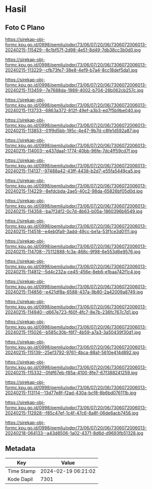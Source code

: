 # Hasil

## Foto C Plano

https://sirekap-obj-formc.kpu.go.id/0998/pemilu/pdpr/73/06/07/20/06/7306072006013-20240215-115429--8c1bf57f-2d98-4e51-8d49-7db38cc3b0d0.jpg

https://sirekap-obj-formc.kpu.go.id/0998/pemilu/pdpr/73/06/07/20/06/7306072006013-20240215-113229--cfb73fe7-38e8-4ef9-b7a4-8cc18def5da1.jpg

https://sirekap-obj-formc.kpu.go.id/0998/pemilu/pdpr/73/06/07/20/06/7306072006013-20240215-113459--7e7688da-1989-4002-b704-26b062cb257c.jpg

https://sirekap-obj-formc.kpu.go.id/0998/pemilu/pdpr/73/06/07/20/06/7306072006013-20240215-113733--6863a372-812f-49ef-a3b3-ed7f5b9be040.jpg

https://sirekap-obj-formc.kpu.go.id/0998/pemilu/pdpr/73/06/07/20/06/7306072006013-20240215-113853--01f9d5bb-195c-4e47-9b7d-c8fe1d592a87.jpg

https://sirekap-obj-formc.kpu.go.id/0998/pemilu/pdpr/73/06/07/20/06/7306072006013-20240215-114003--e437daa1-1774-40bb-96fe-7dc4ff59cd7f.jpg

https://sirekap-obj-formc.kpu.go.id/0998/pemilu/pdpr/73/06/07/20/06/7306072006013-20240215-114137--97488a42-43ff-4438-b2d7-e55fa5449ca5.jpg

https://sirekap-obj-formc.kpu.go.id/0998/pemilu/pdpr/73/06/07/20/06/7306072006013-20240215-114229--8efdcbda-2ae5-40c2-98da-65826bf05d0d.jpg

https://sirekap-obj-formc.kpu.go.id/0998/pemilu/pdpr/73/06/07/20/06/7306072006013-20240215-114358--ba7f34f2-0c7d-4b63-b05a-1860396b6549.jpg

https://sirekap-obj-formc.kpu.go.id/0998/pemilu/pdpr/73/06/07/20/06/7306072006013-20240215-114518--e4eb0fa9-3add-49cc-be1a-53f1ce3d0111.jpg

https://sirekap-obj-formc.kpu.go.id/0998/pemilu/pdpr/73/06/07/20/06/7306072006013-20240215-114708--75112888-fc3a-468c-9f98-6e553d6e9576.jpg

https://sirekap-obj-formc.kpu.go.id/0998/pemilu/pdpr/73/06/07/20/06/7306072006013-20240215-114812--5d4c232a-ce45-456e-8eb6-e1baa742f1c4.jpg

https://sirekap-obj-formc.kpu.go.id/0998/pemilu/pdpr/73/06/07/20/06/7306072006013-20240215-114856--e421df8a-6588-437a-9b80-2a42009a8749.jpg

https://sirekap-obj-formc.kpu.go.id/0998/pemilu/pdpr/73/06/07/20/06/7306072006013-20240215-114940--d667e723-f60f-4fc7-8e7b-236fc767c7d1.jpg

https://sirekap-obj-formc.kpu.go.id/0998/pemilu/pdpr/73/06/07/20/06/7306072006013-20240215-115026--b585c30b-f6f7-4b59-a7a3-3a50439f30d1.jpg

https://sirekap-obj-formc.kpu.go.id/0998/pemilu/pdpr/73/06/07/20/06/7306072006013-20240215-115139--25ef3792-9761-4bca-88a1-5610e414d892.jpg

https://sirekap-obj-formc.kpu.go.id/0998/pemilu/pdpr/73/06/07/20/06/7306072006013-20240215-115332--0fdf67eb-f85a-4100-8fe7-67f388241259.jpg

https://sirekap-obj-formc.kpu.go.id/0998/pemilu/pdpr/73/06/07/20/06/7306072006013-20240215-113114--13d77e8f-f2ad-430a-bcf8-8b6bd076111b.jpg

https://sirekap-obj-formc.kpu.go.id/0998/pemilu/pdpr/73/06/07/20/06/7306072006013-20240215-112928--f85c47ef-1c4f-47c6-8a8f-06de6acb7456.jpg

https://sirekap-obj-formc.kpu.go.id/0998/pemilu/pdpr/73/06/07/20/06/7306072006013-20240218-064133--a43d8506-1a02-4371-8d6d-d9693fb51328.jpg


## Metadata

| Key        | Value               |
| ---------- | ------------------- |
| Time Stamp | 2024-02-19 06:21:02 |
| Kode Dapil | 7301                |



